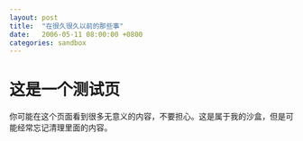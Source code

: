 ```yaml
---
layout: post
title:  "在很久很久以前的那些事"
date:   2006-05-11 08:00:00 +0800
categories: sandbox
---
```

# 这是一个测试页

你可能在这个页面看到很多无意义的内容，不要担心。这是属于我的沙盒，但是可能经常忘记清理里面的内容。
